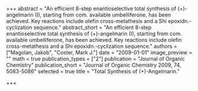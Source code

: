 +++
abstract = "An efficient 8-step enantioselective total synthesis of (+)-angelmarin (I), starting from com. available umbelliferone, has been achieved.  Key reactions include olefin cross-metathesis and a Shi epoxidn.-cyclization sequence."
abstract_short = "An efficient 8-step enantioselective total synthesis of (+)-angelmarin (I), starting from com. available umbelliferone, has been achieved.  Key reactions include olefin cross-metathesis and a Shi epoxidn.-cyclization sequence."
authors = ["Magolan, Jakob", "Coster, Mark J."]
date = "2009-01-01"
image_preview = ""
math = true
publication_types = ["2"]
publication = "Journal of Organic Chemistry"
publication_short = "Journal of Organic Chemistry 2009, 74, 5083-5086"
selected = true
title = "Total Synthesis of (+)-Angelmarin."


+++